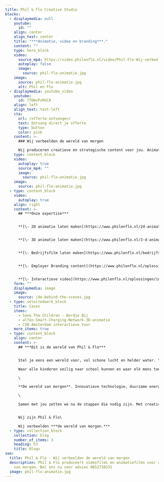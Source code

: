 ```yaml
---
title: Phil & Flo Creative Studio
blocks:
  - displaymedia: null
    youtube:
      id: ""
    align: center
    align_text: center
    title: "***Animatie, video en branding***."
    content: ""
    type: hero_block
    video:
      source_mp4: https://video.philenflo.nl/video/Phil-Flo-Wij-verbeelden-de-wereld-van-morgen.mp4
      autoplay: false
      image:
        source: phil-flo-animatie.jpg
    image:
      source: phil-flo-animatie.jpg
      alt: Phil en Flo
  - displaymedia: youtube_video
    youtube:
      id: 7TOmvPxRGC8
    align: left
    align_text: text-left
    cta:
      url: /offerte-ontvangen/
      text: Ontvang direct je offerte
      type: button
      color: pink
    content: >-
      ### Wij verbeelden de wereld van morgen

      Wij produceren creatieve en strategische content voor jou. Animatiefilms, videofilms, virtual reality, augmented reality en interactieve film helpen jou om impact te maken.
    type: content_block
    video:
      autoplay: true
      source_mp4: ""
      image:
        source: phil-flo-animatie.jpg
    image:
      source: phil-flo-animatie.jpg
  - type: content_block
    video:
      autoplay: true
    align: right
    content: >-
      ## ***Onze expertise***


      **[\- 2D animatie laten maken](https://www.philenflo.nl/2d-animatie/)**


      **[\- 3D animatie laten maken](https://www.philenflo.nl/3-d-animatie-laten-maken/)**


      **[\- Bedrijfsfilm laten maken](https://www.philenflo.nl/bedrijfsfilm-laten-maken/)**


      **[\- Employer Branding content](https://www.philenflo.nl/oplossingen/employer-branding/)**


      **[\- Interactieve video](https://www.philenflo.nl/oplossingen/interactieve-video/)**
    form: ""
    displaymedia: image
    image:
      source: jde-behind-the-scenes.jpg
  - type: selectedwork_block
    title: Cases
    items:
      - Save The Children - Bordje Bij
      - alfen-Smart-Charging-Network-3D-animatie
      - CSB Amsterdam interactieve tour
    more_items: true
  - type: content_block
    align: center
    content: >-
      ## ***Dit is de wereld van Phil & Flo***


      Stel je eens een wereld voor, vol schone lucht en helder water. \

      Waar alle kinderen veilig naar school kunnen en waar elk mens toegang heeft tot de beste zorg. \

      \

      **De wereld van morgen**. Innovatieve technologie, duurzame energie, onderwijs, zorg, goede doelen en fair food. Dat zijn in onze ogen de sectoren die het verschil gaan maken.\

      \

      Samen met jou zetten we nu de stappen die nodig zijn. Met creativiteit en het meest krachtige communicatiemiddel dat onze voorouders al gebruikten: **visualisatie**. In het verleden met grotschilderingen, nu met waanzinnige [2D animaties](https://www.philenflo.nl/2d-animatie/), [3D animaties](https://www.philenflo.nl/3-d-animatie-laten-maken/), [video](https://www.philenflo.nl/oplossingen/video-laten-maken/), [Virtual Reality](https://www.philenflo.nl/oplossingen/virtual-reality/) en [interactieve video’s](https://www.philenflo.nl/oplossingen/interactieve-video/). Samen met jou, vormen wij het beste en leukste team, voor een goede transitie naar een prachtige toekomst.


      Wij zijn Phil & Flo\

      Wij verbeelden ***de wereld van morgen.***
  - type: collection_block
    collection: blog
    number_of_items: 3
    heading: h3
    title: Blogs
seo:
  title: Phil & Flo · Wij verbeelden de wereld van morgen
  description: Phil & Flo produceert videofilms en animatiefilms voor de wereld
    van morgen. Bel ons nu voor advies 0852738331
  image: phil-flo-animatie.jpg
---
```

